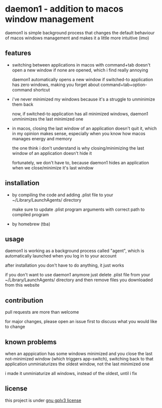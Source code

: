 # daemon1 - addition to macos window management
daemon1 is simple background process that changes the default behaviour of macos windows management and makes it a little more intuitive (imo)

## features
*   switching between applications in macos with command+tab doesn't open a new window if none are opened, which i find really annoying
 
    daemon1 automatically opens a new window if switched-to application has zero windows, making you forget about command+tab+option-command shortcut
*   i've never minimized my windows because it's a struggle to unminimize them back

    now, if switched-to application has all minimized windows, daemon1 unminimizes the last minimized one
*   in macos, closing the last window of an application doesn't quit it, which in my opinion makes sense, especially when you know how macos manages energy and memory

    the one think i don't understand is why closing/minimizing the last window of an application doesn't hide it 

    fortunately, we don't have to, because daemon1 hides an application when we close/minimize it's last window

## installation
-   by compiling the code and adding .plist file to your ~/Library/LaunchAgents/ directory


    make sure to update .plist program arguments with correct path to compiled program
-   by homebrew (tba)

## usage
daemon1 is working as a background process called "agent", which is automatically
    launched when you log in to your account

   after installation you don't have to do anything, it just works

if you don't want to use daemon1 anymore just delete .plist file from your ~/Library/LaunchAgents/ directory and then remove files you downloaded from this website
    
## contribution 
pull requests are more than welcome

for major changes, please open an issue first to discuss what you would like to change

## known problems 
when an apppication has some windows minimized and you close the last not-minimized window (which triggers app-switch), switching back to that 
    application unminiaturizes the oldest window, not the last minimized one

i made it unminiaturize all windows, instead of the oldest, until i fix 

## license
this project is under [gnu gplv3 license](https://www.gnu.org/licenses/gpl-3.0.en.html#license-text)

